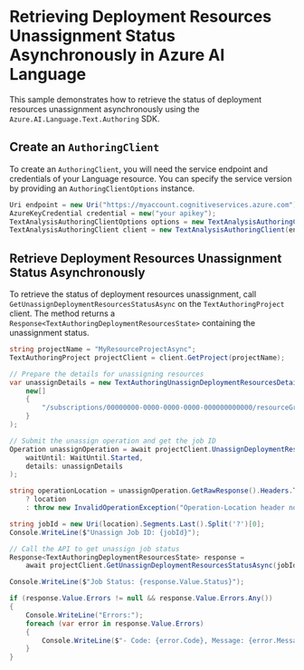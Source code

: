 # Retrieving Deployment Resources Unassignment Status Asynchronously in Azure AI Language

This sample demonstrates how to retrieve the status of deployment resources unassignment asynchronously using the `Azure.AI.Language.Text.Authoring` SDK.

## Create an `AuthoringClient`

To create an `AuthoringClient`, you will need the service endpoint and credentials of your Language resource. You can specify the service version by providing an `AuthoringClientOptions` instance.

```C# Snippet:CreateTextAuthoringClientForSpecificApiVersion
Uri endpoint = new Uri("https://myaccount.cognitiveservices.azure.com");
AzureKeyCredential credential = new("your apikey");
TextAnalysisAuthoringClientOptions options = new TextAnalysisAuthoringClientOptions(TextAnalysisAuthoringClientOptions.ServiceVersion.V2024_11_15_Preview);
TextAnalysisAuthoringClient client = new TextAnalysisAuthoringClient(endpoint, credential, options);
```

## Retrieve Deployment Resources Unassignment Status Asynchronously

To retrieve the status of deployment resources unassignment, call `GetUnassignDeploymentResourcesStatusAsync` on the `TextAuthoringProject` client. The method returns a `Response<TextAuthoringDeploymentResourcesState>` containing the unassignment status.

```C# Snippet:Sample19_TextAuthoring_GetUnassignDeploymentResourcesStatusAsync
string projectName = "MyResourceProjectAsync";
TextAuthoringProject projectClient = client.GetProject(projectName);

// Prepare the details for unassigning resources
var unassignDetails = new TextAuthoringUnassignDeploymentResourcesDetails(
    new[]
    {
        "/subscriptions/00000000-0000-0000-0000-000000000000/resourceGroups/my-resource-group/providers/Microsoft.CognitiveServices/accounts/my-cognitive-account"
    }
);

// Submit the unassign operation and get the job ID
Operation unassignOperation = await projectClient.UnassignDeploymentResourcesAsync(
    waitUntil: WaitUntil.Started,
    details: unassignDetails
);

string operationLocation = unassignOperation.GetRawResponse().Headers.TryGetValue("Operation-Location", out var location)
    ? location
    : throw new InvalidOperationException("Operation-Location header not found.");

string jobId = new Uri(location).Segments.Last().Split('?')[0];
Console.WriteLine($"Unassign Job ID: {jobId}");

// Call the API to get unassign job status
Response<TextAuthoringDeploymentResourcesState> response =
    await projectClient.GetUnassignDeploymentResourcesStatusAsync(jobId);

Console.WriteLine($"Job Status: {response.Value.Status}");

if (response.Value.Errors != null && response.Value.Errors.Any())
{
    Console.WriteLine("Errors:");
    foreach (var error in response.Value.Errors)
    {
        Console.WriteLine($"- Code: {error.Code}, Message: {error.Message}");
    }
}
```
